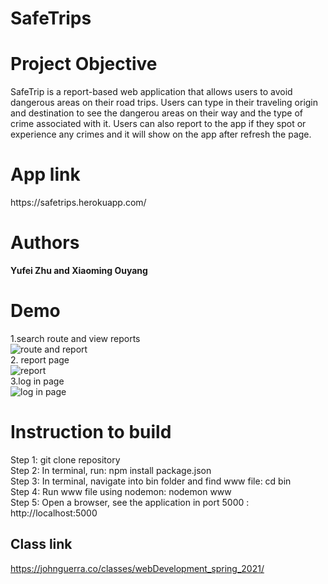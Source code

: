 # SafeTrips
<h1>Project Objective</h1>

SafeTrip is a report-based web application that allows users to avoid dangerous areas on their road trips. Users can type in their traveling origin and destination to see the dangerou areas on their way and the type of crime associated with it. Users can also report to the app if they spot or experience any crimes and it will show on the app after refresh the page.

<h1>App link</h1>
https://safetrips.herokuapp.com/

<h1> Authors </h1>

**Yufei Zhu and Xiaoming Ouyang**<br>

<h1>Demo</h1>

1.search route and view reports<br>
![route and report](./gif/route&reports.gif)<br>
2. report page<br>
![report](./gif/report.gif)<br>
3.log in page<br>
![log in page](./gif/login.gif)<br>

<h1>Instruction to build</h1>

Step 1: git clone repository<br>
Step 2: In terminal, run: npm install package.json <br>
Step 3: In terminal, navigate into bin folder and find www file: cd bin <br>
Step 4: Run www file using nodemon: nodemon www <br>
Step 5: Open a browser, see the application in port 5000 : http://localhost:5000 <br>

<h2> Class link </h2>

https://johnguerra.co/classes/webDevelopment_spring_2021/

